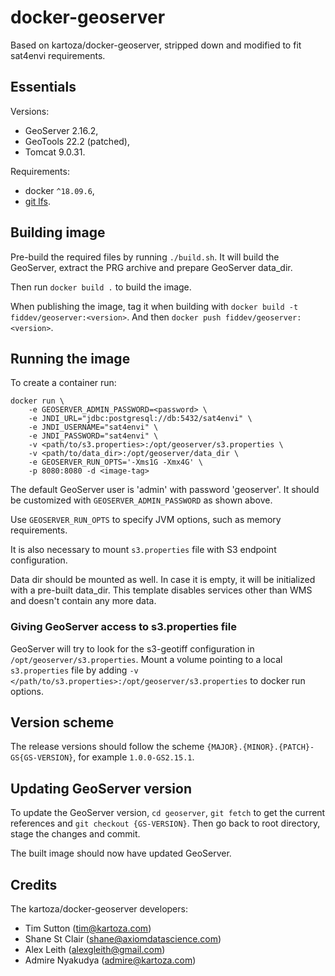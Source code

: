 # docker-geoserver

Based on kartoza/docker-geoserver, stripped down and modified to fit sat4envi requirements.

## Essentials

Versions:
- GeoServer 2.16.2,
- GeoTools 22.2 (patched),
- Tomcat 9.0.31.

Requirements:
- docker `^18.09.6`,
- [git lfs](https://git-lfs.github.com/).


## Building image

Pre-build the required files by running `./build.sh`.
It will build the GeoServer, extract the PRG archive and prepare GeoServer data_dir.

Then run `docker build .` to build the image.

When publishing the image, tag it when building with `docker build -t fiddev/geoserver:<version>`.
And then `docker push fiddev/geoserver:<version>`.


## Running the image

To create a container run:
```shell
docker run \
    -e GEOSERVER_ADMIN_PASSWORD=<password> \
    -e JNDI_URL="jdbc:postgresql://db:5432/sat4envi" \
    -e JNDI_USERNAME="sat4envi" \
    -e JNDI_PASSWORD="sat4envi" \
    -v <path/to/s3.properties>:/opt/geoserver/s3.properties \
    -v <path/to/data_dir>:/opt/geoserver/data_dir \
    -e GEOSERVER_RUN_OPTS='-Xms1G -Xmx4G' \
    -p 8080:8080 -d <image-tag>
```

The default GeoServer user is 'admin' with password 'geoserver'.
It should be customized with `GEOSERVER_ADMIN_PASSWORD` as shown above.

Use `GEOSERVER_RUN_OPTS` to specify JVM options, such as memory requirements.

It is also necessary to mount `s3.properties` file with S3 endpoint configuration.

Data dir should be mounted as well.
In case it is empty, it will be initialized with a pre-built data_dir.
This template disables services other than WMS and doesn't contain any more data.


### Giving GeoServer access to s3.properties file

GeoServer will try to look for the s3-geotiff configuration in `/opt/geoserver/s3.properties`.
Mount a volume pointing to a local `s3.properties` file by adding `-v
</path/to/s3.properties>:/opt/geoserver/s3.properties` to docker run options.


## Version scheme

The release versions should follow the scheme `{MAJOR}.{MINOR}.{PATCH}-GS{GS-VERSION}`, for example `1.0.0-GS2.15.1`.


## Updating GeoServer version

To update the GeoServer version, `cd geoserver`, `git fetch` to get the current references
and `git checkout {GS-VERSION}`.
Then go back to root directory, stage the changes and commit.

The built image should now have updated GeoServer.


## Credits

The kartoza/docker-geoserver developers:
* Tim Sutton (tim@kartoza.com)
* Shane St Clair (shane@axiomdatascience.com)
* Alex Leith (alexgleith@gmail.com)
* Admire Nyakudya (admire@kartoza.com)
